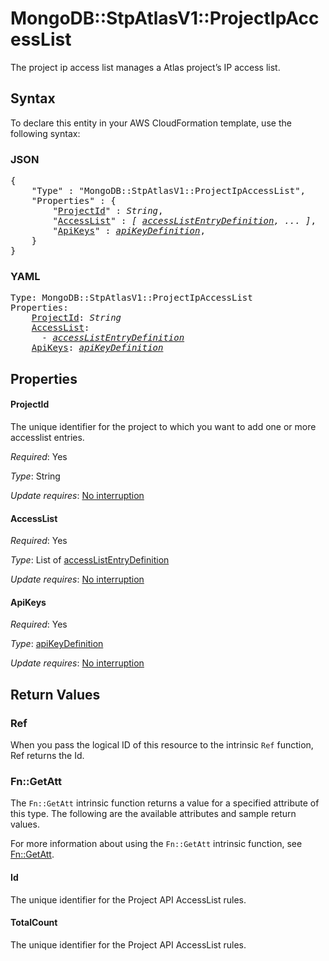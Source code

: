 # MongoDB::StpAtlasV1::ProjectIpAccessList

The project ip access list manages a Atlas project’s IP access list.

## Syntax

To declare this entity in your AWS CloudFormation template, use the following syntax:

### JSON

<pre>
{
    "Type" : "MongoDB::StpAtlasV1::ProjectIpAccessList",
    "Properties" : {
        "<a href="#projectid" title="ProjectId">ProjectId</a>" : <i>String</i>,
        "<a href="#accesslist" title="AccessList">AccessList</a>" : <i>[ <a href="accesslistentrydefinition.md">accessListEntryDefinition</a>, ... ]</i>,
        "<a href="#apikeys" title="ApiKeys">ApiKeys</a>" : <i><a href="apikeydefinition.md">apiKeyDefinition</a></i>,
    }
}
</pre>

### YAML

<pre>
Type: MongoDB::StpAtlasV1::ProjectIpAccessList
Properties:
    <a href="#projectid" title="ProjectId">ProjectId</a>: <i>String</i>
    <a href="#accesslist" title="AccessList">AccessList</a>: <i>
      - <a href="accesslistentrydefinition.md">accessListEntryDefinition</a></i>
    <a href="#apikeys" title="ApiKeys">ApiKeys</a>: <i><a href="apikeydefinition.md">apiKeyDefinition</a></i>
</pre>

## Properties

#### ProjectId

The unique identifier for the project to which you want to add one or more accesslist entries.

_Required_: Yes

_Type_: String

_Update requires_: [No interruption](https://docs.aws.amazon.com/AWSCloudFormation/latest/UserGuide/using-cfn-updating-stacks-update-behaviors.html#update-no-interrupt)

#### AccessList

_Required_: Yes

_Type_: List of <a href="accesslistentrydefinition.md">accessListEntryDefinition</a>

_Update requires_: [No interruption](https://docs.aws.amazon.com/AWSCloudFormation/latest/UserGuide/using-cfn-updating-stacks-update-behaviors.html#update-no-interrupt)

#### ApiKeys

_Required_: Yes

_Type_: <a href="apikeydefinition.md">apiKeyDefinition</a>

_Update requires_: [No interruption](https://docs.aws.amazon.com/AWSCloudFormation/latest/UserGuide/using-cfn-updating-stacks-update-behaviors.html#update-no-interrupt)

## Return Values

### Ref

When you pass the logical ID of this resource to the intrinsic `Ref` function, Ref returns the Id.

### Fn::GetAtt

The `Fn::GetAtt` intrinsic function returns a value for a specified attribute of this type. The following are the available attributes and sample return values.

For more information about using the `Fn::GetAtt` intrinsic function, see [Fn::GetAtt](https://docs.aws.amazon.com/AWSCloudFormation/latest/UserGuide/intrinsic-function-reference-getatt.html).

#### Id

The unique identifier for the Project API AccessList rules.

#### TotalCount

The unique identifier for the Project API AccessList rules.

